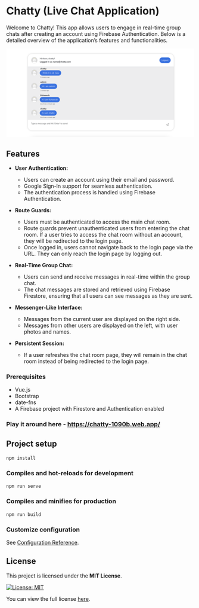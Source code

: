 # Chatty (Live Chat Application)

Welcome to Chatty! This app allows users to engage in real-time group chats after creating an account using Firebase Authentication. Below is a detailed overview of the application’s features and functionalities.

![User Interface](src/assets/images/screen.png) 

## Features

- **User Authentication:** 
  - Users can create an account using their email and password.
  - Google Sign-In support for seamless authentication.
  - The authentication process is handled using Firebase Authentication.

- **Route Guards:**
  - Users must be authenticated to access the main chat room.
  - Route guards prevent unauthenticated users from entering the chat room. If a user tries to access the chat room without an account, they will be redirected to the login page.
  - Once logged in, users cannot navigate back to the login page via the URL. They can only reach the login page by logging out.
  
- **Real-Time Group Chat:**
  - Users can send and receive messages in real-time within the group chat.
  - The chat messages are stored and retrieved using Firebase Firestore, ensuring that all users can see messages as they are sent.

- **Messenger-Like Interface:**
  - Messages from the current user are displayed on the right side.
  - Messages from other users are displayed on the left, with user photos and names.

- **Persistent Session:**
  - If a user refreshes the chat room page, they will remain in the chat room instead of being redirected to the login page.


### Prerequisites

- Vue.js
- Bootstrap
- date-fns
- A Firebase project with Firestore and Authentication enabled

### Play it around here - https://chatty-1090b.web.app/

## Project setup
```
npm install
```

### Compiles and hot-reloads for development
```
npm run serve
```

### Compiles and minifies for production
```
npm run build
```

### Customize configuration
See [Configuration Reference](https://cli.vuejs.org/config/).

## License

This project is licensed under the **MIT License**.  

[![License: MIT](https://img.shields.io/badge/License-MIT-yellow.svg)](https://opensource.org/licenses/MIT)  

You can view the full license [here](LICENSE).

